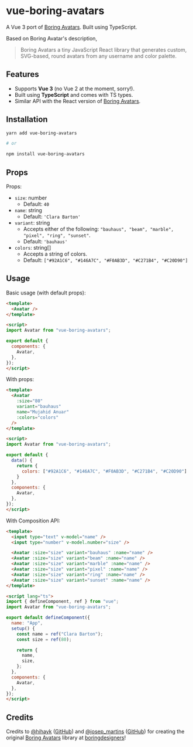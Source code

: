 # vue-boring-avatars

A Vue 3 port of [Boring Avatars](https://github.com/boringdesigners/boring-avatars). Built using TypeScript.

Based on Boring Avatar's description,
> Boring Avatars a tiny JavaScript React library that generates custom, SVG-based, round avatars from any username and color palette.

## Features

- Supports **Vue 3** (no Vue 2 at the moment, sorry!).
- Built using **TypeScript** and comes with TS types.
- Similar API with the React version of [Boring Avatars](https://github.com/boringdesigners/boring-avatars).

## Installation

```bash
yarn add vue-boring-avatars

# or

npm install vue-boring-avatars
```

## Props

Props:

- `size`: number
  - Default: `40`
- `name`: string
  - Default: `'Clara Barton'`
- `variant`: string
  - Accepts either of the following: `"bauhaus", "beam", "marble", "pixel", "ring", "sunset"`.
  - Default: `'bauhaus'`
- `colors`: string[]
  - Accepts a string of colors.
  - Default: `["#92A1C6", "#146A7C", "#F0AB3D", "#C271B4", "#C20D90"]`

## Usage

Basic usage (with default props):

```html
<template>
  <Avatar />
</template>

<script>
import Avatar from "vue-boring-avatars";

export default {
  components: {
    Avatar,
  },
});
</script>
```

With props:

```html
<template>
  <Avatar 
    :size="80" 
    variant="bauhaus"
    name="Mujahid Anuar" 
    :colors="colors" 
  />
</template>

<script>
import Avatar from "vue-boring-avatars";

export default {
  data() {
    return {
      colors: ["#92A1C6", "#146A7C", "#F0AB3D", "#C271B4", "#C20D90"]
    }
  },
  components: {
    Avatar,
  },
});
</script>
```

With Composition API:

```html
<template>
  <input type="text" v-model="name" />
  <input type="number" v-model.number="size" />

  <Avatar :size="size" variant="bauhaus" :name="name" />
  <Avatar :size="size" variant="beam" :name="name" />
  <Avatar :size="size" variant="marble" :name="name" />
  <Avatar :size="size" variant="pixel" :name="name" />
  <Avatar :size="size" variant="ring" :name="name" />
  <Avatar :size="size" variant="sunset" :name="name" />
</template>

<script lang="ts">
import { defineComponent, ref } from "vue";
import Avatar from "vue-boring-avatars";

export default defineComponent({
  name: "App",
  setup() {
    const name = ref("Clara Barton");
    const size = ref(80);

    return {
      name,
      size,
    };
  },
  components: {
    Avatar,
  },
});
</script>
```

## Credits

Credits to [@hihayk](https://twitter.com/hihayk) ([GitHub](https://github.com/hihayk)) and [@josep_martins](https://twitter.com/josep_martins) ([GitHub](https://github.com/josepmartins)) for creating the original [Boring Avatars](https://github.com/boringdesigners/boring-avatars) library at [boringdesigners](https://github.com/boringdesigners)!
